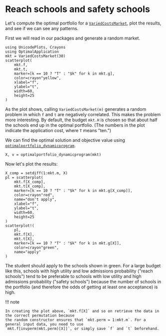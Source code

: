 # Reach schools and safety schools

Let's compute the optimal portfolio for a [`VariedCostsMarket`](@ref), plot the results,
and see if we can see any patterns.

First we will read in our packages and generate a random market.

```@example 2
using UnicodePlots, Crayons
using OptimalApplication
mkt = VariedCostsMarket(30)
scatterplot(
    mkt.f,
    mkt.t,
    marker=[k == 10 ? "T" : "$k" for k in mkt.g],
    color=crayon"yellow",
    xlabel="f",
    ylabel="t",
    width=60,
    height=25
)
```

As the plot shows, calling `VariedCostsMarket(m)` generates a random problem in which
`f` and `t` are negatively correlated. This makes the problem more interesting. By default,
the budget `mkt.H` is chosen so that about half the schools end up in the optimal portfolio.
(The numbers in the plot indicate the application cost, where `T` means "ten.")

We can find the optimal solution and objective value using [`optimalportfolio_dynamicprogram`](@ref).

```@example 2
X, v = optimalportfolio_dynamicprogram(mkt)
```

Now let's plot the results:

```@example 2
X_comp = setdiff(1:mkt.m, X)
pl = scatterplot(
    mkt.f[X_comp],
    mkt.t[X_comp],
    marker=[k == 10 ? "T" : "$k" for k in mkt.g[X_comp]],
    color=crayon"red",
    name="don't apply",
    xlabel="f",
    ylabel="t",
    width=60,
    height=25
)
scatterplot!(
    pl,
    mkt.f[X],
    mkt.t[X],
    marker=[k == 10 ? "T" : "$k" for k in mkt.g[X]],
    color=crayon"green",
    name="apply"
)
```

The student should apply to the schools shown in green. For a large budget like this, schools with high utility and
low admissions probability ("reach schools") tend to be preferable to schools with low utility and high
admissions probability ("safety schools") because the number of schools in the portfolio (and therefore the
odds of getting at least one acceptance) is high.

!!! note

    In creating the plot above, `mkt.f[X]` and so on retrieve the data in the correct permutation because
    the random constructor ensures that `mkt.perm = 1:mkt.m`. For a general input data, you need to use
    `mkt.f[invperm(mkt.perm)[X]]`, or simply save `f` and `t` beforehand.
